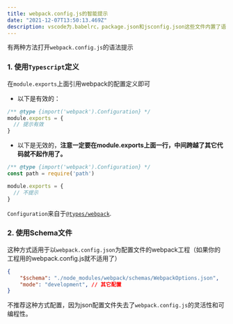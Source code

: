 ```yaml
---
title: webpack.config.js的智能提示
date: "2021-12-07T13:50:13.469Z"
description: vscode为.babelrc，package.json和jsconfig.json这些文件内置了语法提示，但是webpack却没有内置的语法提示。
---
```


有两种方法打开`webpack.config.js`的语法提示

### 1. 使用`Typescript`定义

在`module.exports`上面引用webpack的配置定义即可

- 以下是有效的：

```javascript
/** @type {import('webpack').Configuration} */
module.exports = {
  // 提示有效
}
```

- 以下是无效的，**注意一定要在module.exports上面一行，中间跨越了其它代码就不起作用了。**

```js
/** @type {import('webpack').Configuration} */
const path = require('path')

module.exports = {
  // 不提示
}
```

`Configuration`来自于[`@types/webpack`](https://www.npmjs.com/package/@types/webpack).



### 2. 使用Schema文件

这种方式适用于以`webpack.config.json`为配置文件的webpack工程（如果你的工程用的webpack.config.js就不适用了）

```json
{
    "$schema": "./node_modules/webpack/schemas/WebpackOptions.json",
    "mode": "development", // 其它配置
}
```

不推荐这种方式配置，因为json配置文件失去了`webpack.config.js`的灵活性和可编程性。